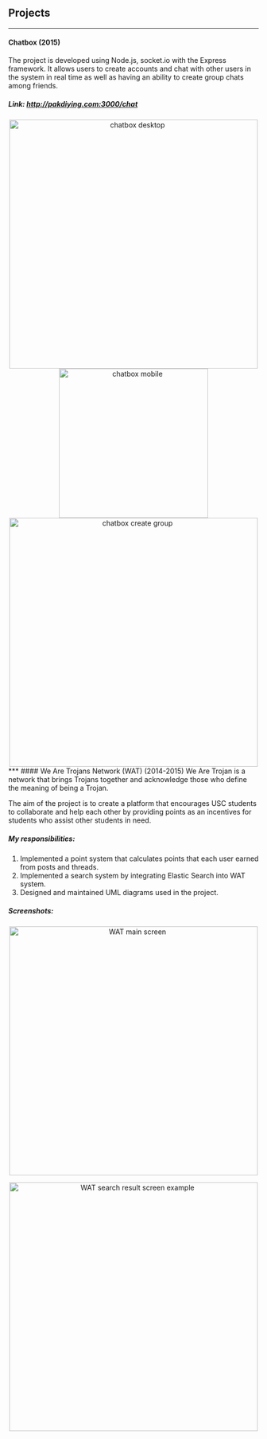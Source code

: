 ## Projects
---
#### Chatbox (2015)
The project is developed using Node.js, socket.io with the Express framework.
It allows users to create accounts and chat with other users in the system in real time as well as having an ability to create group chats among friends.

##### Link: http://pakdiying.com:3000/chat

<div style="text-align:center;">
<img src="http://localhost:8888/personalweb/images/Chatbox/chatbox_desktop.png" alt="chatbox desktop" width="500px"/>
</div>
<div style="text-align:center;">
<img src="http://localhost:8888/personalweb/images/Chatbox/chatbox_mobile.png" alt="chatbox mobile" width="300px"/>
<img src="http://localhost:8888/personalweb/images/Chatbox/create_group.png" alt="chatbox create group" width="500px"/>
</div>
***
#### We Are Trojans Network (WAT) (2014-2015)
We Are Trojan is a network that brings Trojans together and acknowledge those who define the meaning of being a Trojan.

The aim of the project is to create a platform that encourages USC students to collaborate and help each other by providing points as an incentives for students who assist other students in need.

##### My responsibilities:
  1. Implemented a point system that calculates points that each user earned from posts and threads.
  2. Implemented a search system by integrating Elastic Search into WAT system.
  3. Designed and maintained UML diagrams used in the project.

##### Screenshots:
<p style="text-align:center;">
<img src="http://localhost:8888/personalweb/images/WAT/main_screen.png" alt="WAT main screen" width="500px"/>
</p>
<p style="text-align:center;">
<img src="http://localhost:8888/personalweb/images/WAT/search_result.png" alt="WAT search result screen example" width="500px"/>
</p>
